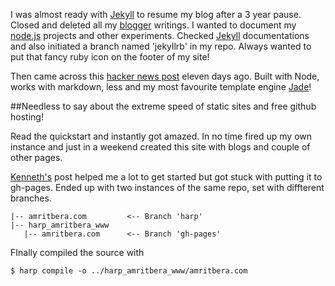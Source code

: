 I was almost ready with [Jekyll](http://jekyllrb.com/) to resume my blog after a 3 year pause. Closed and deleted all my [blogger](http://blogger.com) writings. I wanted to document my [node.js](http://nodejs.org) projects and other experiments. Checked [Jekyll](http://jekyllrb.com/) documentations and also initiated a branch named 'jekyllrb' in my repo. Always wanted to put that fancy ruby icon on the footer of my site!

Then came across this [hacker news post](https://news.ycombinator.com/item?id=6553374) eleven days ago. Built with Node, works with markdown, less and my most favourite template engine [Jade](https://github.com/visionmedia/jade)!

##Needless to say about the extreme speed of static sites and free github hosting! 

Read the quickstart and instantly got amazed. In no time fired up my own instance and just in a weekend created this site with blogs and couple of other pages.

[Kenneth's](http://kennethormandy.com/journal/start-a-blog-with-harp) post helped me a lot to get started but got stuck with putting it to gh-pages. Ended up with two instances of the same repo, set with diffterent branches.

````
|-- amritbera.com         <-- Branch 'harp'
|-- harp_amritbera_www
   |-- amritbera.com      <-- Branch 'gh-pages'
````
FInally compiled the source with
````
$ harp compile -o ../harp_amritbera_www/amritbera.com
````
